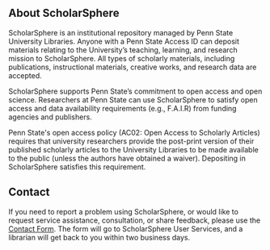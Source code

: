 
## About ScholarSphere

ScholarSphere is an institutional repository managed by Penn State University Libraries. Anyone with a Penn State Access ID can deposit materials relating to the University’s teaching, learning, and research mission to ScholarSphere. All types of scholarly materials, including publications, instructional materials, creative works, and research data are accepted.

ScholarSphere supports Penn State’s commitment to open access and open science. Researchers at Penn State can use ScholarSphere to satisfy open access and data availability requirements (e.g., F.A.I.R) from funding agencies and publishers.

Penn State's open access policy (AC02: Open Access to Scholarly Articles) requires that university researchers provide the post-print version of their published scholarly articles to the University Libraries to be made available to the public (unless the authors have obtained a waiver). Depositing in ScholarSphere satisfies this requirement. 

## Contact

If you need to report a problem using ScholarSphere, or would like to request service assistance, consultation, or share feedback, please use the[ Contact Form](/contact). The form will go to ScholarSphere User Services, and a librarian will get back to you within two business days.